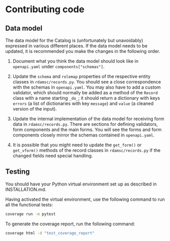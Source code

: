 # Contributing code

## Data model

The data model for the Catalog is (unfortunately but unavoidably) expressed in
various different places. If the data model needs to be updated, it is
recommended you make the changes in the following order.

 1. Document what you think the data model should look like in `openapi.yaml`
    under `components["schemas"]`.

 2. Update the `schema` and `rolemap` properties of the respective entity
    classes in `rdamsc/records.py`. You should see a close correspondence with
    the schemas in `openapi.yaml`. You may also have to add a custom validator,
    which should normally be added as a method of the `Record` class with a name
    starting `_do_`; it should return a dictionary with keys `errors` (a list of
    dictionaries with key `message`) and `value` (a cleaned version of the
    input).

 3. Update the internal implementation of the data model for receiving form data
    in `rdamsc/records.py`. There are sections for defining validators, form
    components and the main forms. You will see the forms and form components
    closely mirror the schemas contained in `openapi.yaml`.

 4. It is possible that you might need to update the `get_form()` or
    `get_vform()` methods of the record classes in `rdamsc/records.py` if the
    changed fields need special handling.


## Testing

You should have your Python virtual environment set up as described in
INSTALLATION.md.

Having activated the virtual environment, use the following command to run all
the functional tests:

```bash
coverage run -m pytest
```

To generate the coverage report, run the following command:

```bash
coverage html -d "test_coverage_report"
```
